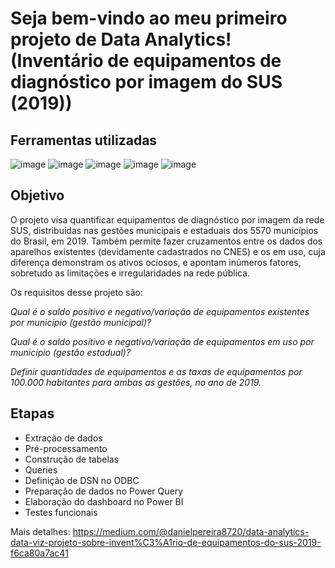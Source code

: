 # Seja bem-vindo ao meu primeiro projeto de Data Analytics! (Inventário de equipamentos de diagnóstico por imagem do SUS (2019))

## Ferramentas utilizadas

![image](https://user-images.githubusercontent.com/83841974/134596228-eebb1e8c-56e7-4c9d-b9bb-15bfae188a49.png) ![image](https://user-images.githubusercontent.com/83841974/134596323-dd3d6999-49ac-45aa-897b-4d45a3463955.png) ![image](https://user-images.githubusercontent.com/83841974/134596372-1038d7ef-c989-4d91-bc4e-ff31ac48aa51.png) ![image](https://user-images.githubusercontent.com/83841974/134596416-ed9bdd03-48de-463c-99f1-32fe24859b59.png) 
![image](https://user-images.githubusercontent.com/83841974/134596152-137343b7-15a4-4019-ae85-fb372a80f48e.png) 



## Objetivo

O projeto visa quantificar equipamentos de diagnóstico por imagem da rede SUS, distribuídas nas gestões municipais e estaduais dos 5570 municípios do Brasil, em 2019. Também permite fazer cruzamentos entre os dados dos aparelhos existentes (devidamente cadastrados no CNES) e os em uso, cuja diferença demonstram os ativos ociosos, e apontam inúmeros fatores, sobretudo as limitações e irregularidades na rede pública.

Os requisitos desse projeto são:

_Qual é o saldo positivo e negativo/variação de equipamentos existentes por município (gestão municipal)?_

_Qual é o saldo positivo e negativo/variação de equipamentos em uso por município (gestão estadual)?_

_Definir quantidades de equipamentos e as taxas de equipamentos por 100.000 habitantes para ambas as gestões, no ano de 2019._

## Etapas

- Extração de dados
- Pré-processamento
- Construção de tabelas
- Queries 
- Definição de DSN no ODBC
- Preparação de dados no Power Query
- Elaboração do dashboard no Power BI
- Testes funcionais

Mais detalhes: https://medium.com/@danielpereira8720/data-analytics-data-viz-projeto-sobre-invent%C3%A1rio-de-equipamentos-do-sus-2019-f6ca80a7ac41
